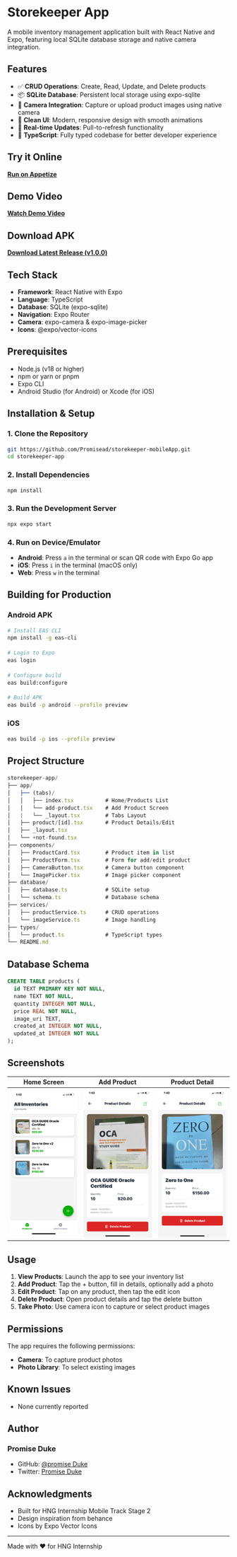 # Storekeeper App

A mobile inventory management application built with React Native and Expo, featuring local SQLite database storage and native camera integration.

## Features

- ✅ **CRUD Operations**: Create, Read, Update, and Delete products
- 📦 **SQLite Database**: Persistent local storage using expo-sqlite
- 📸 **Camera Integration**: Capture or upload product images using native camera
- 🎨 **Clean UI**: Modern, responsive design with smooth animations
- 🔄 **Real-time Updates**: Pull-to-refresh functionality
- 🎯 **TypeScript**: Fully typed codebase for better developer experience

## Try it Online

[**Run on Appetize**](https://appetize.io/app/)

## Demo Video

[**Watch Demo Video**](https://drive.google.com/file/)

## Download APK

[**Download Latest Release (v1.0.0)**](https://drive.google.com/file)

## Tech Stack

- **Framework**: React Native with Expo
- **Language**: TypeScript
- **Database**: SQLite (expo-sqlite)
- **Navigation**: Expo Router
- **Camera**: expo-camera & expo-image-picker
- **Icons**: @expo/vector-icons

## Prerequisites

- Node.js (v18 or higher)
- npm or yarn or pnpm
- Expo CLI
- Android Studio (for Android) or Xcode (for iOS)

## Installation & Setup

### 1. Clone the Repository

```bash
git https://github.com/Promisead/storekeeper-mobileApp.git
cd storekeeper-app
```

### 2. Install Dependencies

```bash
npm install
```

### 3. Run the Development Server

```bash
npx expo start
```

### 4. Run on Device/Emulator

- **Android**: Press `a` in the terminal or scan QR code with Expo Go app
- **iOS**: Press `i` in the terminal (macOS only)
- **Web**: Press `w` in the terminal

## Building for Production

### Android APK

```bash
# Install EAS CLI
npm install -g eas-cli

# Login to Expo
eas login

# Configure build
eas build:configure

# Build APK
eas build -p android --profile preview
```

### iOS

```bash
eas build -p ios --profile preview
```

## Project Structure

```javascript
storekeeper-app/
├── app/
│   ├── (tabs)/
│   │   ├── index.tsx          # Home/Products List
│   │   └── add-product.tsx    # Add Product Screen
│   |   └── _layout.tsx        # Tabs Layout
│   ├── product/[id].tsx       # Product Details/Edit
│   ├── _layout.tsx
│   └── +not-found.tsx
├── components/
│   ├── ProductCard.tsx        # Product item in list
│   ├── ProductForm.tsx        # Form for add/edit product
│   ├── CameraButton.tsx       # Camera button component
│   └── ImagePicker.tsx        # Image picker component
├── database/
│   ├── database.ts            # SQLite setup
│   └── schema.ts              # Database schema
├── services/
│   ├── productService.ts      # CRUD operations
│   └── imageService.ts        # Image handling
├── types/
│   └── product.ts             # TypeScript types
└── README.md
```

## Database Schema

```sql
CREATE TABLE products (
  id TEXT PRIMARY KEY NOT NULL,
  name TEXT NOT NULL,
  quantity INTEGER NOT NULL,
  price REAL NOT NULL,
  image_uri TEXT,
  created_at INTEGER NOT NULL,
  updated_at INTEGER NOT NULL
);
```

## Screenshots

| Home Screen                   | Add Product                 | Product Detail                    |
| ----------------------------- | --------------------------- | --------------------------------- |
| ![Home](screenshots/home.PNG) | ![Product 1](screenshots/product1.PNG) | ![Product 2](screenshots/product2.PNG) |

## Usage

1. **View Products**: Launch the app to see your inventory list
2. **Add Product**: Tap the + button, fill in details, optionally add a photo
3. **Edit Product**: Tap on any product, then tap the edit icon
4. **Delete Product**: Open product details and tap the delete button
5. **Take Photo**: Use camera icon to capture or select product images

## Permissions

The app requires the following permissions:

- **Camera**: To capture product photos
- **Photo Library**: To select existing images

## Known Issues

- None currently reported

## Author

### Promise Duke

- GitHub: [@promise Duke](https://github.com/Promiseead/storekeeper-mobileApp.git)
- Twitter: [Promise Duke](https://x.com/Promisedukeac)

## Acknowledgments

- Built for HNG Internship Mobile Track Stage 2
- Design inspiration from behance
- Icons by Expo Vector Icons

---

Made with ❤️ for HNG Internship
